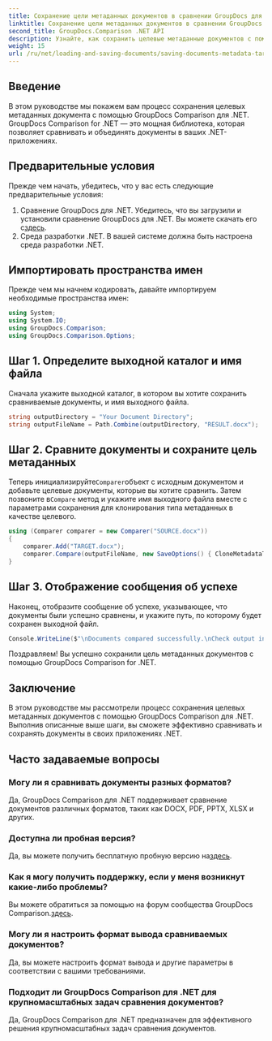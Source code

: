 ```yaml
---
title: Сохранение цели метаданных документов в сравнении GroupDocs для .NET
linktitle: Сохранение цели метаданных документов в сравнении GroupDocs для .NET
second_title: GroupDocs.Comparison .NET API
description: Узнайте, как сохранить целевые метаданные документов с помощью GroupDocs Comparison для .NET. Простые шаги для эффективного сравнения документов в ваших .NET-приложениях.
weight: 15
url: /ru/net/loading-and-saving-documents/saving-documents-metadata-target/
---
```

## Введение
В этом руководстве мы покажем вам процесс сохранения целевых метаданных документа с помощью GroupDocs Comparison для .NET. GroupDocs Comparison for .NET — это мощная библиотека, которая позволяет сравнивать и объединять документы в ваших .NET-приложениях.
## Предварительные условия
Прежде чем начать, убедитесь, что у вас есть следующие предварительные условия:
1.  Сравнение GroupDocs для .NET. Убедитесь, что вы загрузили и установили сравнение GroupDocs для .NET. Вы можете скачать его с[здесь](https://releases.groupdocs.com/comparison/net/).
2. Среда разработки .NET. В вашей системе должна быть настроена среда разработки .NET.

## Импортировать пространства имен
Прежде чем мы начнем кодировать, давайте импортируем необходимые пространства имен:
```csharp
using System;
using System.IO;
using GroupDocs.Comparison;
using GroupDocs.Comparison.Options;
```
## Шаг 1. Определите выходной каталог и имя файла
Сначала укажите выходной каталог, в котором вы хотите сохранить сравниваемые документы, и имя выходного файла.
```csharp
string outputDirectory = "Your Document Directory";
string outputFileName = Path.Combine(outputDirectory, "RESULT.docx");
```
## Шаг 2. Сравните документы и сохраните цель метаданных
 Теперь инициализируйте`Comparer`объект с исходным документом и добавьте целевые документы, которые вы хотите сравнить. Затем позвоните в`Compare` метод и укажите имя выходного файла вместе с параметрами сохранения для клонирования типа метаданных в качестве целевого.
```csharp
using (Comparer comparer = new Comparer("SOURCE.docx"))
{
    comparer.Add("TARGET.docx");
    comparer.Compare(outputFileName, new SaveOptions() { CloneMetadataType = MetadataType.Target });
}
```
## Шаг 3. Отображение сообщения об успехе
Наконец, отобразите сообщение об успехе, указывающее, что документы были успешно сравнены, и укажите путь, по которому будет сохранен выходной файл.
```csharp
Console.WriteLine($"\nDocuments compared successfully.\nCheck output in {outputDirectory}.");
```
Поздравляем! Вы успешно сохранили цель метаданных документов с помощью GroupDocs Comparison for .NET.

## Заключение
В этом руководстве мы рассмотрели процесс сохранения целевых метаданных документов с помощью GroupDocs Comparison для .NET. Выполнив описанные выше шаги, вы сможете эффективно сравнивать и сохранять документы в своих приложениях .NET.
## Часто задаваемые вопросы
### Могу ли я сравнивать документы разных форматов?
Да, GroupDocs Comparison для .NET поддерживает сравнение документов различных форматов, таких как DOCX, PDF, PPTX, XLSX и других.
### Доступна ли пробная версия?
 Да, вы можете получить бесплатную пробную версию на[здесь](https://releases.groupdocs.com/).
### Как я могу получить поддержку, если у меня возникнут какие-либо проблемы?
 Вы можете обратиться за помощью на форум сообщества GroupDocs Comparison.[здесь](https://forum.groupdocs.com/c/comparison/12).
### Могу ли я настроить формат вывода сравниваемых документов?
Да, вы можете настроить формат вывода и другие параметры в соответствии с вашими требованиями.
### Подходит ли GroupDocs Comparison для .NET для крупномасштабных задач сравнения документов?
Да, GroupDocs Comparison для .NET предназначен для эффективного решения крупномасштабных задач сравнения документов.